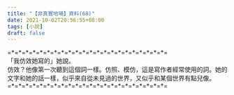 ```yaml
---
title: "【非真實地場】資料(68)"
date: 2021-10-02T20:56:55+08:00
tags: [小說]
draft: false
---
```


=\*=\*=\*=\*=\*=\*=\*=\*=\*=\*=\*=\*=\*=\*=\*=\*=\*=\*=\*=\*=\*=\*=  
「我仿效她寫的」她說。  
仿效？他像第一次聽到這個詞一樣。仿照、模仿，這是寫作者經常使用的詞。她的文字和她的話一樣，似乎來自從未見過的世界，又似乎和某個世界有點兒像。  
=\*=\*=\*=\*=\*=\*=\*=\*=\*=\*=\*=\*=\*=\*=\*=\*=\*=\*=\*=\*=\*=\*=  